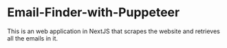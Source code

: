 # Email-Finder-with-Puppeteer

This is an web application in NextJS that scrapes the website and retrieves all the emails in it.
